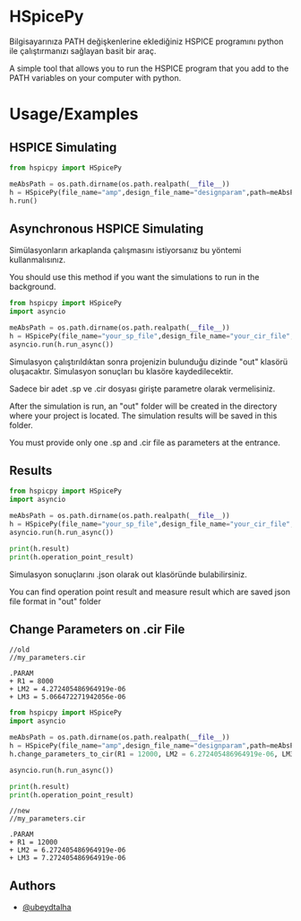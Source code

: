 
# HSpicePy

Bilgisayarınıza PATH değişkenlerine eklediğiniz HSPICE programını python ile çalıştırmanızı sağlayan basit bir araç.


A simple tool that allows you to run the HSPICE program that you add to the PATH variables on your computer with python.
# Usage/Examples

## HSPICE Simulating
```python
from hspicpy import HSpicePy

meAbsPath = os.path.dirname(os.path.realpath(__file__))
h = HSpicePy(file_name="amp",design_file_name="designparam",path=meAbsPath)
h.run()
```

## Asynchronous HSPICE Simulating

Simülasyonların arkaplanda çalışmasını istiyorsanız bu yöntemi kullanmalısınız.

You should use this method if you want the simulations to run in the background.
```python
from hspicpy import HSpicePy
import asyncio

meAbsPath = os.path.dirname(os.path.realpath(__file__))
h = HSpicePy(file_name="your_sp_file",design_file_name="your_cir_file",path=meAbsPath)
asyncio.run(h.run_async())
```

Simulasyon çalıştırıldıktan sonra projenizin bulunduğu dizinde "out" klasörü oluşacaktır.
Simulasyon sonuçları bu klasöre kaydedilecektir.

Sadece bir adet .sp ve .cir dosyası girişte parametre olarak vermelisiniz.

After the simulation is run, an "out" folder will be created in the directory where your project is located.
The simulation results will be saved in this folder.

You must provide only one .sp and .cir file as parameters at the entrance.

## Results
```python
from hspicpy import HSpicePy
import asyncio

meAbsPath = os.path.dirname(os.path.realpath(__file__))
h = HSpicePy(file_name="your_sp_file",design_file_name="your_cir_file",path=meAbsPath)
asyncio.run(h.run_async())

print(h.result)
print(h.operation_point_result)

```

Simulasyon sonuçlarını .json olarak out klasöründe bulabilirsiniz.

You can find operation point result and measure result which are saved json file format in "out" folder 

## Change Parameters on .cir File


```
//old
//my_parameters.cir

.PARAM
+ R1 = 8000
+ LM2 = 4.272405486964919e-06
+ LM3 = 5.066472271942056e-06
```


```python
from hspicpy import HSpicePy
import asyncio

meAbsPath = os.path.dirname(os.path.realpath(__file__))
h = HSpicePy(file_name="amp",design_file_name="designparam",path=meAbsPath,timeout="")
h.change_parameters_to_cir(R1 = 12000, LM2 = 6.272405486964919e-06, LM3 = 7.272405486964919e-06)

asyncio.run(h.run_async())

print(h.result)
print(h.operation_point_result)

```

```
//new
//my_parameters.cir

.PARAM
+ R1 = 12000
+ LM2 = 6.272405486964919e-06
+ LM3 = 7.272405486964919e-06
```


## Authors

- [@ubeydtalha](https://github.com/ubeydtalha)


